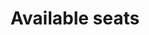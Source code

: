 ---
lang: en
title: Available seats
image: ../../static/images/cards/icon-group.png
imageAlt: Test
description: Un enfant qui part en Septembre ? Et un autre qui monte chez les moyens ? Tenez à jours vos places disponibles avec Kidola !
---